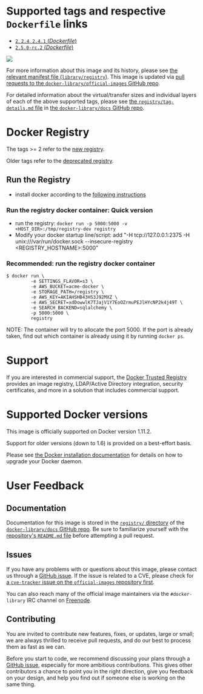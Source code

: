 # Supported tags and respective `Dockerfile` links

-	[`2`, `2.4`, `2.4.1` (*Dockerfile*)](https://github.com/docker/distribution-library-image/blob/5cbbc8d1e6046cef5938e3380fd2a5fbd854f921/Dockerfile)
-	[`2.5.0-rc.2` (*Dockerfile*)](https://github.com/docker/distribution-library-image/blob/ac4732789b3e30a887b9f2c5bb163473cd89d0cb/Dockerfile)

[![](https://badge.imagelayers.io/registry:2.svg)](https://imagelayers.io/?images=registry:2,registry:2.5.0-rc.2)

For more information about this image and its history, please see [the relevant manifest file (`library/registry`)](https://github.com/docker-library/official-images/blob/master/library/registry). This image is updated via [pull requests to the `docker-library/official-images` GitHub repo](https://github.com/docker-library/official-images/pulls?q=label%3Alibrary%2Fregistry).

For detailed information about the virtual/transfer sizes and individual layers of each of the above supported tags, please see [the `registry/tag-details.md` file](https://github.com/docker-library/docs/blob/master/registry/tag-details.md) in [the `docker-library/docs` GitHub repo](https://github.com/docker-library/docs).

# Docker Registry

The tags >= 2 refer to the [new registry](https://github.com/docker/distribution).

Older tags refer to the [deprecated registry](https://github.com/docker/docker-registry).

## Run the Registry

-	install docker according to the [following instructions](http://docs.docker.io/installation/#installation)

### Run the registry docker container: Quick version

-	run the registry: `docker run -p 5000:5000 -v <HOST_DIR>:/tmp/registry-dev registry`
-	Modify your docker startup line/script: add "-H tcp://127.0.0.1:2375 -H unix:///var/run/docker.sock --insecure-registry <REGISTRY_HOSTNAME>:5000"

### Recommended: run the registry docker container

```console
$ docker run \
         -e SETTINGS_FLAVOR=s3 \
         -e AWS_BUCKET=acme-docker \
         -e STORAGE_PATH=/registry \
         -e AWS_KEY=AKIAHSHB43HS3J92MXZ \
         -e AWS_SECRET=xdDowwlK7TJajV1Y7EoOZrmuPEJlHYcNP2k4j49T \
         -e SEARCH_BACKEND=sqlalchemy \
         -p 5000:5000 \
         registry
```

NOTE: The container will try to allocate the port 5000. If the port is already taken, find out which container is already using it by running `docker ps`.

# Support

If you are interested in commercial support, the [Docker Trusted Registry](https://www.docker.com/docker-trusted-registry) provides an image registry, LDAP/Active Directory integration, security certificates, and more in a solution that includes commercial support.

# Supported Docker versions

This image is officially supported on Docker version 1.11.2.

Support for older versions (down to 1.6) is provided on a best-effort basis.

Please see [the Docker installation documentation](https://docs.docker.com/installation/) for details on how to upgrade your Docker daemon.

# User Feedback

## Documentation

Documentation for this image is stored in the [`registry/` directory](https://github.com/docker-library/docs/tree/master/registry) of the [`docker-library/docs` GitHub repo](https://github.com/docker-library/docs). Be sure to familiarize yourself with the [repository's `README.md` file](https://github.com/docker-library/docs/blob/master/README.md) before attempting a pull request.

## Issues

If you have any problems with or questions about this image, please contact us through a [GitHub issue](https://github.com/docker/distribution-library-image/issues). If the issue is related to a CVE, please check for [a `cve-tracker` issue on the `official-images` repository first](https://github.com/docker-library/official-images/issues?q=label%3Acve-tracker).

You can also reach many of the official image maintainers via the `#docker-library` IRC channel on [Freenode](https://freenode.net).

## Contributing

You are invited to contribute new features, fixes, or updates, large or small; we are always thrilled to receive pull requests, and do our best to process them as fast as we can.

Before you start to code, we recommend discussing your plans through a [GitHub issue](https://github.com/docker/distribution-library-image/issues), especially for more ambitious contributions. This gives other contributors a chance to point you in the right direction, give you feedback on your design, and help you find out if someone else is working on the same thing.
